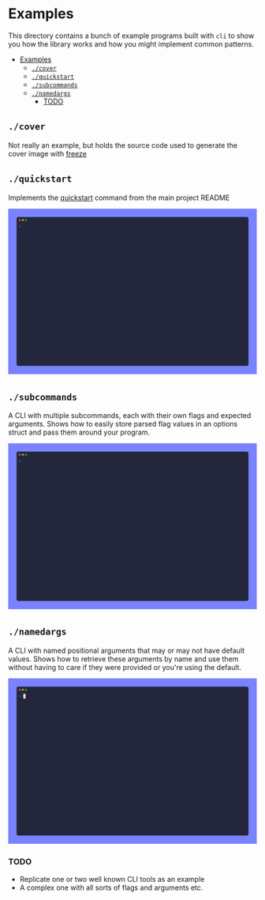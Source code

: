 # Examples

This directory contains a bunch of example programs built with `cli` to show you how the library works and how you might implement common patterns.

- [Examples](#examples)
  - [`./cover`](#cover)
  - [`./quickstart`](#quickstart)
  - [`./subcommands`](#subcommands)
  - [`./namedargs`](#namedargs)
    - [TODO](#todo)

## `./cover`

Not really an example, but holds the source code used to generate the cover image with [freeze]

## `./quickstart`

Implements the [quickstart] command from the main project README

![quickstart](../docs/img/quickstart.gif)

## `./subcommands`

A CLI with multiple subcommands, each with their own flags and expected arguments. Shows how to easily store parsed flag values in an options struct and pass them around your program.

![subcommands](../docs/img/subcommands.gif)

## `./namedargs`

A CLI with named positional arguments that may or may not have default values. Shows how to retrieve these arguments by name and use them without having to care if they were provided or you're using the default.

![namedargs](../docs/img/namedargs.gif)

### TODO

- Replicate one or two well known CLI tools as an example
- A complex one with all sorts of flags and arguments etc.

[quickstart]: <https://github.com/FollowTheProcess/cli#quickstart>
[freeze]: <https://github.com/charmbracelet/freeze>

